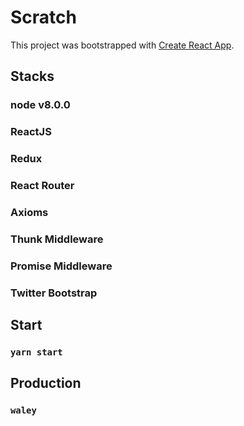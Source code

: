 # Scratch

This project was bootstrapped with [Create React App](https://github.com/facebookincubator/create-react-app).

## Stacks
### node v8.0.0
### ReactJS
### Redux
### React Router
### Axioms
### Thunk Middleware
### Promise Middleware
### Twitter Bootstrap

## Start
### `yarn start`

## Production
### `waley`
